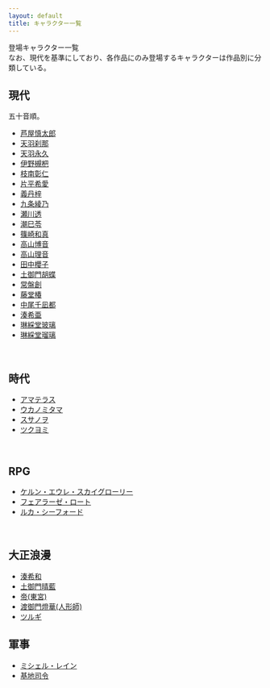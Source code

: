 ```yaml
---
layout: default
title: キャラクター一覧
---
```

登場キャラクター一覧<br>
なお、現代を基準にしており、各作品にのみ登場するキャラクターは作品別に分類している。

## 現代
五十音順。<br>

- <a href = "">芦屋慎太郎</a>
- <a href = "">天羽刹那</a>
- <a href = "">天羽永久</a>
- <a href = "">伊野槻杷</a>
- <a href = "">枝南彰仁</a>
- <a href = "">片平希愛</a>
- <a href = "">義丹梓</a>
- <a href = "">九条綾乃</a>
- <a href = "">瀬川透</a>
- <a href = "">潮巳苓</a>
- <a href = "">篠崎和真</a>
- <a href = "">高山博音</a>
- <a href = "">高山理音</a>
- <a href = "">田中櫻子</a>
- <a href = "">土御門胡蝶</a>
- <a href = "">常盤創</a>
- <a href = "">藤堂椿</a>
- <a href = "">中尾千凪都</a>
- <a href = "">湊希亜</a>
- <a href = "">琳綵堂玻璃</a>
- <a href = "">琳綵堂瑠璃</a>
<br>

## 時代
- <a href = "">アマテラス</a>
- <a href = "">ウカノミタマ</a>
- <a href = "">スサノヲ</a>
- <a href = "">ツクヨミ</a>
<br>

## RPG
- <a href = "">ケルン・エウレ・スカイグローリー</a>
- <a href = "">フェアラーゼ・ロート</a>
- <a href = "">ルカ・シーフォード</a>
<br>

## 大正浪漫
- <a href = "">湊希和</a>
- <a href = "">土御門晴藍</a>
- <a href = "">帝(東宮)</a>
- <a href = "">渡御門燈華(人形師)</a>
- <a href = "">ツルギ</a>


## 軍事
- <a href = "">ミシェル・レイン</a>
- <a href = "">基地司令</a>



